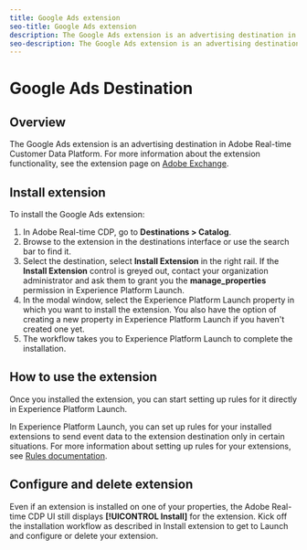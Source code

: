 ```yaml
---
title: Google Ads extension
seo-title: Google Ads extension
description: The Google Ads extension is an advertising destination in Adobe Real-time Customer Data Platform. For more information about the extension functionality, see the extension page on Adobe Exchange.
seo-description: The Google Ads extension is an advertising destination in Adobe Real-time Customer Data Platform. For more information about the extension functionality, see the extension page on Adobe Exchange.
---
```


# Google Ads Destination

## Overview

The Google Ads extension is an advertising destination in Adobe Real-time Customer Data Platform. For more information about the extension functionality, see the extension page on [Adobe Exchange](https://exchange.adobe.com/experiencecloud.details.101383.google-ads.html).

## Install extension

To install the Google Ads extension:

1. In Adobe Real-time CDP, go to **Destinations > Catalog**.
2. Browse to the extension in the destinations interface or use the search bar to find it.
3. Select the destination, select **Install Extension** in the right rail. If the **Install Extension** control is greyed out, contact your organization administrator and ask them to grant you the **manage_properties** permission in Experience Platform Launch.
4. In the modal window, select the Experience Platform Launch property in which you want to install the extension. You also have the option of creating a new property in Experience Platform Launch if you haven't created one yet.
5. The workflow takes you to Experience Platform Launch to complete the installation.


## How to use the extension

Once you installed the extension, you can start setting up rules for it directly in Experience Platform Launch.

In Experience Platform Launch, you can set up rules for your installed extensions to send event data to the extension destination only in certain situations. For more information about setting up rules for your extensions, see [Rules documentation](https://docs.adobe.com/help/en/launch/using/reference/manage-resources/rules.html).

## Configure and delete extension

Even if an extension is installed on one of your properties, the Adobe Real-time CDP UI still displays **[!UICONTROL Install]** for the extension. Kick off the installation workflow as described in Install extension to get to Launch and configure or delete your extension.






